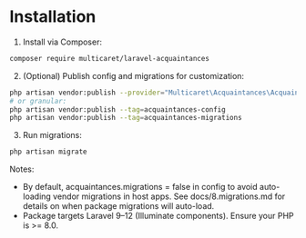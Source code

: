 # Installation

1) Install via Composer:

```bash
composer require multicaret/laravel-acquaintances
```

2) (Optional) Publish config and migrations for customization:

```bash
php artisan vendor:publish --provider="Multicaret\Acquaintances\AcquaintancesServiceProvider"
# or granular:
php artisan vendor:publish --tag=acquaintances-config
php artisan vendor:publish --tag=acquaintances-migrations
```

3) Run migrations:

```bash
php artisan migrate
```

Notes:
- By default, acquaintances.migrations = false in config to avoid auto-loading vendor migrations in host apps. See docs/8.migrations.md for details on when package migrations will auto-load.
- Package targets Laravel 9–12 (Illuminate components). Ensure your PHP is >= 8.0.

